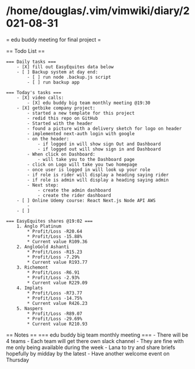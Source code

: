 # /home/douglas/.vim/vimwiki/diary/2021-08-31

= edu buddy meeting for final project =

== Todo List ==

	=== Daily tasks ===
        - [X] fill out EasyEquites data below
        - [ ] Backup system at day end:
            - [ ] run node .backup.js script
            - [ ] run backup app

    === Today's tasks ===
        - [X] video calls:
            - [X] edu buddy big team monthly meeting @19:30
        - [X] getbike company project:
			- started a new template for this project
			- redid this repo on GitHub
			- Started with the header
			- found a picture with a delivery sketch for logo on header
			- implemented next-auth login with google
			- on the header:
				- if logged in will show sign Out and Dashboard
				- if logged out will show sign in and Dashboard
			- When click on Dashboard:
				- will take you to the Dashboard page
			- click on Logo will take you two homepage
			- once user is logged in will look up your role
			- if role is rider will display a heading saying rider
			- if role is admin will display a heading saying admin
			- Next step:
				- create the admin dashboard
				- create the rider dashboard
		- [ ] Online Udemy course: React Next.js Node API AWS
			- 
		- [ ] 

	=== EasyEquites shares @19:02 ===
		1. Anglo Platinum
			* Profit/Loss -R20.64
			* Profit/Loss -15.88%
			* Current value R109.36
		2. AngloGold Ashanti
			* Profit/Loss -R15.23
			* Profit/Loss -7.29%
			* Current value R193.77
		3. Richemont
			* Profit/Loss -R6.91
			* Profit/Loss -2.93%
			* Current value R229.09
		4. Implats
			* Profit/Loss -R73.77
			* Profit/Loss -14.75%
			* Current value R426.23
		5. Naspers
			* Profit/Loss -R89.07
			* Profit/Loss -29.69%
			* Current value R210.93

== Notes ==
	=== edu buddy big team monthly meeting ===
		- There will be 4 teams
		- Each team will get there own slack channel
		- They are fine with me only being available during the week
		- Lana to try and share briefs hopefully by midday by the latest
		- Have another welcome event on Thursday
